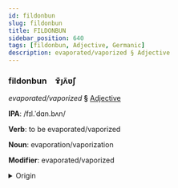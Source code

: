 ```yaml
---
id: fildonbun
slug: fildonbun
title: FILDONBUN
sidebar_position: 640
tags: [fildonbun, Adjective, Germanic]
description: evaporated/vaporized § Adjective
---
```


### fildonbun&emsp;<span kind="abugida">ɤ͊ȷʌ̃ʋ̃ʃ</span>

*evaporated/vaporized* **§** [Adjective](../../tags/Adjective)

**IPA**: /fɪl.ˈdɑn.bʌn/

**Verb**: to be evaporated/vaporized

**Noun**: evaporation/vaporization

**Modifier**: evaporated/vaporized

<details>
    <summary>Origin</summary>
    Dutch verdampen [vɛrdaːmpən]<br/>
    <em>Germanic Language Family</em>
</details>